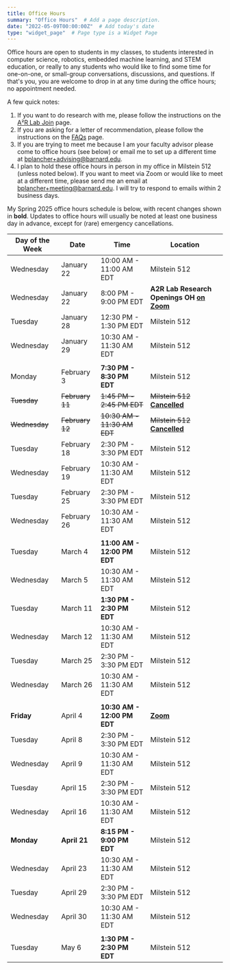 ```yaml
---
title: Office Hours
summary: "Office Hours"  # Add a page description.
date: "2022-05-09T00:00:00Z"  # Add today's date
type: "widget_page"  # Page type is a Widget Page
---
```


Office hours are open to students in my classes, to students interested in computer science, robotics, embedded machine learning, and STEM education, or really to any students who would like to find some time for one-on-one, or small-group conversations, discussions, and questions. If that's you, you are welcome to drop in at any time during the office hours; no appointment needed.

A few quick notes:
1. If you want to do research with me, please follow the instructions on the [A²R Lab Join](https://a2r-lab.org/join) page.
2. If you are asking for a letter of recommendation, please follow the instructions on the [FAQs](/faqs) page.
3. If you are trying to meet me because I am your faculty advisor please come to office hours (see below) or email me to set up a different time at [bplancher+advising@barnard.edu](mailto:bplancher+advising@barnard.edu).
4. I plan to hold these office hours in person in my office in Milstein 512 (unless noted below). If you want to meet via Zoom or would like to meet at a different time, please send me an email at [bplancher+meeting@barnard.edu](mailto:bplancher+meeting@barnard.edu). I will try to respond to emails within 2 business days.

My Spring 2025 office hours schedule is below, with recent changes shown in **bold**. Updates to office hours will usually be noted at least one business day in advance, except for (rare) emergency cancellations.

| Day of the Week | Date             | Time                        | Location      |
|-----------------|------------------|-----------------------------|---------------|
| Wednesday       | January 22       | 10:00 AM - 11:00 AM EDT     | Milstein 512  |
| Wednesday       | January 22       | 8:00 PM - 9:00 PM EDT       | **A2R Lab Research Openings OH [on Zoom](https://brianplancher.com/zoom)**  |
| Tuesday         | January 28       | 12:30 PM - 1:30 PM EDT      | Milstein 512  |
| Wednesday       | January 29       | 10:30 AM - 11:30 AM EDT     | Milstein 512  |
|                 |                  |                             |               |
| Monday          | February 3       | **7:30 PM - 8:30 PM EDT**   | Milstein 512  |
| ~~Tuesday~~     | ~~February 11~~  | ~~1:45 PM - 2:45 PM EDT~~   | ~~Milstein 512~~ [**Cancelled**](#) |
| ~~Wednesday~~   | ~~February 12~~  | ~~10:30 AM - 11:30 AM EDT~~ | ~~Milstein 512~~ [**Cancelled**](#) |
| Tuesday         | February 18      | 2:30 PM - 3:30 PM EDT       | Milstein 512  |
| Wednesday       | February 19      | 10:30 AM - 11:30 AM EDT     | Milstein 512  |
| Tuesday         | February 25      | 2:30 PM - 3:30 PM EDT       | Milstein 512  |
| Wednesday       | February 26      | 10:30 AM - 11:30 AM EDT     | Milstein 512  |
|                 |                  |                             |               |
| Tuesday         | March 4          | **11:00 AM - 12:00 PM EDT** | Milstein 512  |
| Wednesday       | March 5          | 10:30 AM - 11:30 AM EDT     | Milstein 512  |
| Tuesday         | March 11         | **1:30 PM - 2:30 PM EDT**   | Milstein 512  |
| Wednesday       | March 12         | 10:30 AM - 11:30 AM EDT     | Milstein 512  |
| Tuesday         | March 25         | 2:30 PM - 3:30 PM EDT       | Milstein 512  |
| Wednesday       | March 26         | 10:30 AM - 11:30 AM EDT     | Milstein 512  |
|                 |                  |                             |               |
| **Friday**      | April 4          | **10:30 AM - 12:00 PM EDT**  | **[Zoom](https://brianplancher.com/zoom)** |
| Tuesday         | April 8          | 2:30 PM - 3:30 PM EDT       | Milstein 512  |
| Wednesday       | April 9          | 10:30 AM - 11:30 AM EDT     | Milstein 512  |
| Tuesday         | April 15         | 2:30 PM - 3:30 PM EDT       | Milstein 512  |
| Wednesday       | April 16         | 10:30 AM - 11:30 AM EDT     | Milstein 512  |
| **Monday**      | **April 21**     | **8:15 PM - 9:00 PM EDT**   | Milstein 512  |
| Wednesday       | April 23         | 10:30 AM - 11:30 AM EDT     | Milstein 512  |
| Tuesday         | April 29         | 2:30 PM - 3:30 PM EDT       | Milstein 512  |
| Wednesday       | April 30         | 10:30 AM - 11:30 AM EDT     | Milstein 512  |
|                 |                  |                             |               |
| Tuesday         | May 6            | **1:30 PM - 2:30 PM EDT**   | Milstein 512  |

<!--
| Day of the Week | Date             | Time                        | Location      |
|-----------------|------------------|-----------------------------|---------------|
| **Thursday**    | **September 5**  | **12:00 PM - 2:00 PM EDT**  | **At the [CU CS Reseach Fair](https://www.cs.columbia.edu/research-fair-fall-2024/) (CSB 452)** |
| Monday          | September 9      | 2:35 PM - 4:00 PM EDT       | Milstein 512  |
| Wednesday       | September 11     | 12:30 PM - 12:55 PM EDT     | Milstein 512  |
| Monday          | September 16     | 2:35 PM - 4:00 PM EDT       | Milstein 512  |
| Wednesday       | September 18     | 12:30 PM - 12:55 PM EDT     | Milstein 512  |
| Monday          | September 23     | 2:35 PM - 4:00 PM EDT       | Milstein 512  |
| Wednesday       | September 25     | 12:30 PM - 12:55 PM EDT     | Milstein 512  |
| Monday          | September 30     | 2:35 PM - 4:00 PM EDT       | Milstein 512  |
|                 |                  |                             |               |
| Wednesday       | October 2        | 12:30 PM - 12:55 PM EDT     | Milstein 512  |
| Monday          | October 7        | 2:35 PM - 4:00 PM EDT       | Milstein 512  |
| Wednesday       | October 9        | 12:30 PM - 12:55 PM EDT     | Milstein 512  |
| Monday          | October 14       | 2:35 PM - 4:00 PM EDT       | Milstein 512  |
| Wednesday       | October 16       | 12:30 PM - 12:55 PM EDT     | Milstein 512  |
| Monday          | October 21       | 2:35 PM - 4:00 PM EDT       | Milstein 512  |
| Wednesday       | October 23       | **Canceled Confernece Travel** | Milstein 512  |
| Monday          | October 28       | 2:35 PM - 4:00 PM EDT       | Milstein 512  |
| Wednesday       | October 30       | 12:30 PM - 12:55 PM EDT     | Milstein 512  |
|                 |                  |                             |               |
| Monday          | November 4       | **Canceled University Holiday** | Milstein 512  |
| Wednesday       | November 6       | **11:30 AM - 11:55 AM EDT** | Milstein 512  |
| Monday          | November 11      | **2:35 PM - 3:00 PM EDT**   | Milstein 512  |
| Monday          | November 11      | **4:00 PM - 4:30 PM EDT**   | Milstein 512  |
| Wednesday       | November 13      | 12:30 PM - 12:55 PM EDT     | Milstein 512  |
| Monday          | November 18      | **8:00 PM - 9:30 PM EDT**   | [Zoom](https://brianplancher.com/zoom)|
| Wednesday       | November 20      | **11:35 AM - 12:05 PM EDT** | Milstein 512  |
| Monday          | November 25      | 2:35 PM - 4:00 PM EDT       | Milstein 512  |
| Wednesday       | November 27      | **Canceled University Holiday** | Milstein 512  |
|                 |                  |                             |               |
| Monday          | December 2       | 2:35 PM - 4:00 PM EDT       | Milstein 512  |
| Monday          | December 9       | 2:35 PM - 4:00 PM EDT       | Milstein 512  |
-->

<!--
| Day of the Week | Date             | Time                        | Location      |
|-----------------|------------------|-----------------------------|---------------|
| **Thursday**    | **January 18**   | **2:15 PM - 3:15 PM EDT**   | Milstein 512  |
| Wednesday       | January 24       | **11:30 AM - 12:15 PM EDT** | Milstein 512  |
| **Thursday**    | **January 25**   | **10:15 AM - 11:00 AM EDT** | [Zoom](https://brianplancher.com/zoom) |
| Tuesday         | January 30       | 11:00 AM- 12:00 PM EDT      | Milstein 512  |
| Wednesday       | January 31       | 11:30 AM- 12:30 PM EDT      | Milstein 512  |
|                 |                  |                             |               |
| Tuesday         | February 6       | **10:30 AM- 11:30 AM EDT**  | Milstein 512  |
| Wednesday       | February 7       | **2:30 PM- 3:30 PM EDT**    | Milstein 512  |
| Tuesday         | February 13      | **11:00 AM- 1:00 PM EDT**   | Milstein 512  |
| Tuesday         | February 20      | 11:00 AM- 12:00 PM EDT      | Milstein 512  |
| Wednesday       | February 21      | 11:30 AM- 12:30 PM EDT      | Milstein 512  |
| Tuesday         | February 27      | **12:30 PM- 1:30 PM EDT**   | Milstein 512  |
| Wednesday       | February 28      | 11:30 AM- 12:30 PM EDT      | Milstein 512  |
|                 |                  |                             |               |
| Tuesday         | March 5          | 11:00 AM- 12:00 PM EDT      | Milstein 512  |
| Wednesday       | March 6          | 11:30 AM- 12:30 PM EDT      | Milstein 512  |
| *Spring Break*  | *Spring Break*   | *Spring Break*              | *Spring Break*|
| Tuesday         | March 19         | 11:00 AM- 12:00 PM EDT      | Milstein 512  |
| Wednesday       | March 20         | 11:30 AM- 12:30 PM EDT      | Milstein 512  |
| **Thursday**    | **March 28**     | **12:45 AM- 2:15 PM EDT**   | [Zoom](https://brianplancher.com/zoom) |
|                 |                  |                             |               |
| Tuesday         | April 2          | 11:00 AM- 12:00 PM EDT      | Milstein 512  |
| Wednesday       | April 3          | 11:30 AM- 12:30 PM EDT      | Milstein 512  |
| **~~Tuesday~~** | **~~April 9~~**  | **~~11:00 AM- 12:00 PM EDT~~** | **~~Milstein 512~~**  |
| Wednesday       | April 10         | **10:30 AM- 12:30 PM EDT**  | Milstein 512  |
| Tuesday         | April 16         | **11:00 AM- 11:50 AM EDT**  | Milstein 512  |
| Wednesday       | April 17         | 11:30 AM- 12:30 PM EDT      | Milstein 512  |
| Tuesday         | April 23         | **3:30 PM- 4:00 PM EDT**    | Milstein 512  |
| Wednesday       | April 24         | 11:30 AM- 12:30 PM EDT      | Milstein 512  |
|                 |                  |                             |               |
| Tuesday         | April 30         | **11:00 AM- 12:45 PM EDT**  | Milstein 512  |
-->

<!--
**For Fall 2023, my office hours will begin the semester by appointment only and generally over [Zoom](/zoom) as I will be on parental course release.**
-->

<!--
For Spring 2023, my office hours will generally be Monday 2:30-3PM and Wednesday 10:00am-11:30AM (originally 10-12 on Wednesdays), with changes and cancellations due to scheduling conflicts or holidays. The full schedule is below, with changes shown in **bold**. Updates to office hours will usually be noted at least a 48 hours in advance, except for (rare) emergency cancellations.

| Day of the Week | Date             | Time                        | Location      |
|-----------------|------------------|-----------------------------|---------------|
| **Tuesday**     | **January 17**   | **4:00 PM - 6:00 PM EDT**   | Milstein 512  |
| Wednesday       | January 25       | 10:00 AM - 12:00 PM EDT     | Milstein 512  |
|                 |                  |                             |               |
| Wednesday       | February 1       | 10:00 AM - 12:00 PM EDT     | Milstein 503  |
| **Thursday**    | **February 9**   | **11:00 AM - 1:00 PM EDT**  | [**Zoom**](/zoom) |
| Wednesday       | February 15      | 10:00 AM - 12:00 PM EDT     | Milstein 503  |
| **Tuesday**     | **February 21**  | **4:30 PM - 5:30 PM EDT**   | **Milstein 512**  |
| Wednesday       | February 22      | **11-11:30 AM, 12:30-1 PM EDT** | Milstein 503  |
|                 |                  |                             |               |
| **Tuesday**     | **February 28**  | **4:00 PM - 6:00 PM EDT**   | Milstein 503  |
| **Thursday**    | **March 2**      | **5:00 PM - 5:30 PM EDT**   | [**Zoom**](/zoom) |
| **Monday**      | **March 6**      | **2:30 PM - 3:00 PM EDT**   | **Diana LL**  |
| **Tuesday**     | **March 7**      | **3:30-4:30, 6-7 PM EDT**   | Milstein 503  |
| *Spring Break*  | *Spring Break*   | *Spring Break*              | *Spring Break*|
| **Monday**      | **March 20**     | **5:00 PM - 6:00 PM EDT**   | [**Zoom**](/zoom) |
| Wednesday       | March 22         | **10:30 AM - 11:30 AM EDT** | [**Zoom**](/zoom) |
| Monday      	  | March 27         | 2:30 PM - 3:00 PM EDT       | Milstein 512  |
| ~~Wednesday~~   | ~~March 29~~     | ~~10:00 AM - 11:30 AM EDT~~ | ~~Milstein 503~~  |
|                 |                  |                             |               |
| Monday      	  | April 3          | 2:30 PM - 3:00 PM EDT       | Milstein 512  |
| Wednesday       | April 5          | 10:00 AM - 11:30 AM EDT     | Milstein 503  |
| Monday      	  | April 10         | **2:30 PM - 3:30 PM EDT**   | Milstein 512  |
| **Tuesday**     | **April 11**     | **11:30 AM - 12:30 PM EDT** | Milstein 503  |
| Monday      	  | April 17         | **8:30 PM - 9:30 PM EDT**   | Milstein 503  |
| Monday      	  | April 24         | **5:30 PM - 6:00 PM EDT**   | Milstein 512  |
| Wednesday       | April 26         | 10:00 AM - 11:30 AM EDT     | Milstein 503  |
|                 |                  |                             |               |
| Monday      	  | May 1            | 2:30 PM - 3:00 PM EDT       | Milstein 512  |
| **Tuesday**     | May 2            | 2:30 PM - 4:00 PM EDT       | Milstein 503  |
-->

<!--
For Fall 2022, my office hours were originally 11:00am-1:00pm or 2:00pm-4:00pm on Tuesdays, with some changes and cancellations due to schedule conflicts or holidays, but have moved to be a bit more sporadic to better account for student needs. The full schedule is below, with changes shown in **bold**. Updates to office hours will usually be noted at least a week in advance, except for (rare) emergency cancellations.

**Note that due to personal reasons, for November, I request that students mask during OHs.**
-->

<!--
| Day of the Week | Date             | Time                        | Location      |
|-----------------|------------------|-----------------------------|---------------|
| **Wednesday**   | **September 7**  | **2:00 PM - 4:00 PM EDT**   | Milstein 512  |
| Tuesday         | September 13     | 11:00 AM - 1:00 PM EDT      | Milstein 512  |
| Tuesday         | September 20     | 11:00 AM - 1:00 PM EDT      | Milstein 512  |
| **Wednesday**   | **September 28** | **4:00 PM - 6:00 PM EDT**   | Milstein 512  |
|                 |                  |                             |               |
| Tuesday         | October 4        | 11:00 AM - 1:00 PM EDT      | Milstein 512  |
| Tuesday         | October 11       | 11:00 AM - 1:00 PM EDT      | Milstein 512  |
| **Tuesday**     | **October 18**   | **2:00 PM - 4:00 PM EDT**   | Milstein 512  |
| Tuesday         | October 25       | 2:00 PM - 4:00 PM EDT       | Milstein 512  |
| **Monday**      | **October 31**   | **7:30 PM - 9:30 PM EDT**   | **DIA LL103** |
|                 |                  |                             |               |
| **Wednesday**   | **November 9**   | **4:00 PM - 6:00 PM EDT**   | Milstein 512  |
| **Monday**      | **November 14**  | **7:30 PM - 9:30 PM EDT**   | **Zoom Only** |
| **Monday**      | **November 21**  | **4:00 PM - 6:00 PM EDT**   | Milstein 512  |
| Tuesday         | November 29      | **5:00 PM - 7:00 PM EDT**   | Milstein 512  |
|                 |                  |                             |               |
| Tuesday         | December 6       | **12:00 PM - 2:00 PM EDT**  | Milstein 512  |
| Tuesday         | December 13      | **2:00 PM - 4:00 PM EDT**   | Milstein 512  |
-->